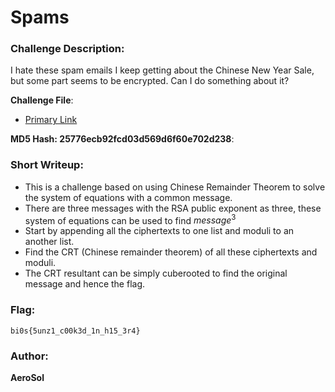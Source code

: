 # Spams

### Challenge Description:

I hate these spam emails I keep getting about the Chinese New Year Sale, but some part seems to be encrypted. Can I do something about it?

**Challenge File**:
+ [Primary Link](./Handout/Spams.zip)

**MD5 Hash: 25776ecb92fcd03d569d6f60e702d238**: 

### Short Writeup:

+  This is a challenge based on using Chinese Remainder Theorem to solve the system of equations with a common message.
+  There are three messages with the RSA public exponent as three, these system of equations can be used to find $message^3$
+  Start by appending all the ciphertexts to one list and moduli to an another list.
+  Find the CRT (Chinese remainder theorem) of all these ciphertexts and moduli.
+  The CRT resultant can be simply cuberooted to find the original message and hence the flag.

### Flag:

`bi0s{5unz1_c00k3d_1n_h15_3r4}`

### Author:

**AeroSol**